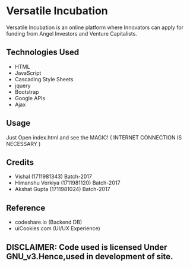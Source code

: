 # Versatile Incubation

Versatile Incubation is an online platform where Innovators can apply for funding from Angel Investors and Venture Capitalists.

## Technologies Used

* HTML
* JavaScript
* Cascading Style Sheets
* jquery
* Bootstrap
* Google APIs
* Ajax

## Usage

Just Open index.html and see the MAGIC!
( INTERNET CONNECTION IS NECESSARY )

## Credits

* Vishal (1711981343) Batch-2017
* Himanshu Verkiya (1711981120) Batch-2017
* Akshat Gupta (1711981024) Batch-2017

## Reference

* codeshare.io (Backend DB)
* uiCookies.com (UI/UX Experience)

## DISCLAIMER: Code used is licensed Under GNU_v3.Hence,used in development of site.

